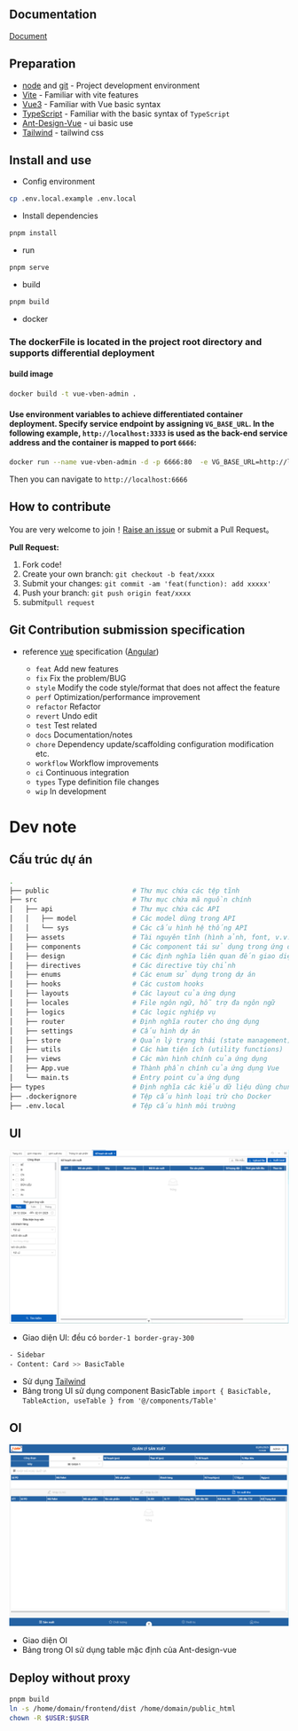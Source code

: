 ## Documentation

[Document](https://doc.vvbin.cn/)

## Preparation

- [node](http://nodejs.org/) and [git](https://git-scm.com/) - Project development environment
- [Vite](https://vitejs.dev/) - Familiar with vite features
- [Vue3](https://v3.vuejs.org/) - Familiar with Vue basic syntax
- [TypeScript](https://www.typescriptlang.org/) - Familiar with the basic syntax of `TypeScript`
- [Ant-Design-Vue](https://antdv.com/docs/vue/introduce-cn/) - ui basic use
- [Tailwind](https://tailwindcss.com) - tailwind css

## Install and use

- Config environment
```bash
cp .env.local.example .env.local
```
- Install dependencies

```bash
pnpm install
```

- run

```bash
pnpm serve
```

- build

```bash
pnpm build
```

- docker

### The dockerFile is located in the project root directory and supports differential deployment

#### build image

```bash
docker build -t vue-vben-admin .
```

#### Use environment variables to achieve differentiated container deployment. Specify service endpoint by assigning `VG_BASE_URL`. In the following example, `http://localhost:3333` is used as the back-end service address and the container is mapped to port `6666`:

```bash
docker run --name vue-vben-admin -d -p 6666:80  -e VG_BASE_URL=http://localhost:3333 vue-vben-admin
```

Then you can navigate to `http://localhost:6666`

## How to contribute

You are very welcome to join！[Raise an issue](https://github.com/anncwb/vue-vben-admin/issues/new/choose) or submit a Pull Request。

**Pull Request:**

1. Fork code!
2. Create your own branch: `git checkout -b feat/xxxx`
3. Submit your changes: `git commit -am 'feat(function): add xxxxx'`
4. Push your branch: `git push origin feat/xxxx`
5. submit`pull request`

## Git Contribution submission specification

- reference [vue](https://github.com/vuejs/vue/blob/dev/.github/COMMIT_CONVENTION.md) specification ([Angular](https://github.com/conventional-changelog/conventional-changelog/tree/master/packages/conventional-changelog-angular))

  - `feat` Add new features
  - `fix` Fix the problem/BUG
  - `style` Modify the code style/format that does not affect the feature
  - `perf` Optimization/performance improvement
  - `refactor` Refactor
  - `revert` Undo edit
  - `test` Test related
  - `docs` Documentation/notes
  - `chore` Dependency update/scaffolding configuration modification etc.
  - `workflow` Workflow improvements
  - `ci` Continuous integration
  - `types` Type definition file changes
  - `wip` In development

# Dev note
## Cấu trúc dự án
```bash
.
├── public                     # Thư mục chứa các tệp tĩnh
├── src                        # Thư mục chứa mã nguồn chính
│   ├── api                    # Thư mục chứa các API
│   │   ├── model              # Các model dùng trong API
│   │   └── sys                # Các cấu hình hệ thống API
│   ├── assets                 # Tài nguyên tĩnh (hình ảnh, font, v.v.)
│   ├── components             # Các component tái sử dụng trong ứng dụng
│   ├── design                 # Các định nghĩa liên quan đến giao diện
│   ├── directives             # Các directive tùy chỉnh
│   ├── enums                  # Các enum sử dụng trong dự án
│   ├── hooks                  # Các custom hooks
│   ├── layouts                # Các layout của ứng dụng
│   ├── locales                # File ngôn ngữ, hỗ trợ đa ngôn ngữ
│   ├── logics                 # Các logic nghiệp vụ
│   ├── router                 # Định nghĩa router cho ứng dụng
│   ├── settings               # Cấu hình dự án
│   ├── store                  # Quản lý trạng thái (state management)
│   ├── utils                  # Các hàm tiện ích (utility functions)
│   ├── views                  # Các màn hình chính của ứng dụng
│   ├── App.vue                # Thành phần chính của ứng dụng Vue
│   └── main.ts                # Entry point của ứng dụng
├── types                      # Định nghĩa các kiểu dữ liệu dùng chung
├── .dockerignore              # Tệp cấu hình loại trừ cho Docker
├── .env.local                 # Tệp cấu hình môi trường
```
## UI
![alt text](public/docs/ui_demo_1.png)
- Giao diện UI: đều có `border-1 border-gray-300`
```bash
- Sidebar
- Content: Card >> BasicTable
```
- Sử dụng [Tailwind](https://tailwindcss.com)
- Bảng trong UI sử dụng component BasicTable `import { BasicTable, TableAction, useTable } from '@/components/Table'`
## OI
![alt text](public/docs/oi_demo_1.png)
- Giao diện OI
- Bảng trong OI sử dụng table mặc định của Ant-design-vue

## Deploy without proxy
```bash
pnpm build
ln -s /home/domain/frontend/dist /home/domain/public_html
chown -R $USER:$USER
```
